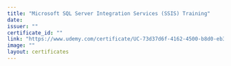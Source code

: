 ```yaml
---
title: "Microsoft SQL Server Integration Services (SSIS) Training"
date: 
issuer: ""
certificate_id: ""
link: "https://www.udemy.com/certificate/UC-73d37d6f-4162-4500-b8d0-eb3054bcc41f/"
image: ""
layout: certificates
---
```

